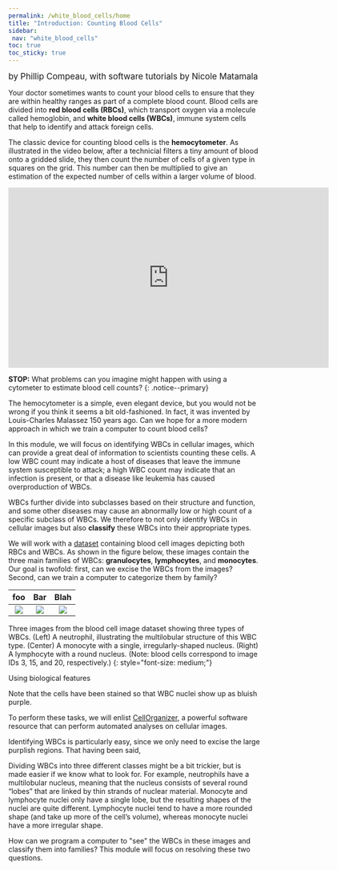 ```yaml
---
permalink: /white_blood_cells/home
title: "Introduction: Counting Blood Cells"
sidebar:
 nav: "white_blood_cells"
toc: true
toc_sticky: true
---
```


<span style="font-size:larger;">by Phillip Compeau, with software tutorials by Nicole Matamala</span>

Your doctor sometimes wants to count your blood cells to ensure that they are within healthy ranges as part of a complete blood count. Blood cells are divided into **red blood cells (RBCs)**, which transport oxygen via a molecule called hemoglobin, and **white blood cells (WBCs)**, immune system cells that help to identify and attack foreign cells.

The classic device for counting blood cells is the **hemocytometer**. As illustrated in the video below, after a technicial filters a tiny amount of blood onto a gridded slide, they then count the number of cells of a given type in squares on the grid. This number can then be multiplied to give an estimation of the expected number of cells within a larger volume of blood.

<iframe width="640" height="360" src="https://www.youtube-nocookie.com/embed/pP0xERLUhyc#t=1m24s" frameborder="0" allowfullscreen></iframe>

**STOP:** What problems can you imagine might happen with using a cytometer to estimate blood cell counts?
{: .notice--primary}

The hemocytometer is a simple, even elegant device, but you would not be wrong if you think it seems a bit old-fashioned. In fact, it was invented by Louis-Charles Malassez 150 years ago. Can we hope for a more modern approach in which we train a computer to count blood cells?

In this module, we will focus on identifying WBCs in cellular images, which can provide a great deal of information to scientists counting these cells. A low WBC count may indicate a host of diseases that leave the immune system susceptible to attack; a high WBC count may indicate that an infection is present, or that a disease like leukemia has caused overproduction of WBCs.

WBCs further divide into subclasses based on their structure and function, and some other diseases may cause an abnormally low or high count of a specific subclass of WBCs. We therefore to not only identify WBCs in cellular images but also **classify** these WBCs into their appropriate types.

We will work with a <a href="https://github.com/Shenggan/BCCD_Dataset" target="_blank">dataset</a> containing blood cell images depicting both RBCs and WBCs. As shown in the figure below, these images contain the three main families of WBCs: **granulocytes**, **lymphocytes**, and **monocytes**.  Our goal is twofold: first, can we excise the WBCs from the images? Second, can we train a computer to categorize them by family?




| foo             |  Bar | Blah |
:-------------------------:|:-------------------------:|:-------------------------:
![](../assets/images/neutrophil.png)  |  ![](../assets/images/monocyte.png)   |  ![](../assets/images/granulocyte.png)
Three images from the blood cell image dataset showing three types of WBCs. (Left) A neutrophil, illustrating the multilobular structure of this WBC type. (Center) A monocyte with a single, irregularly-shaped nucleus. (Right) A lymphocyte with a round nucleus. (Note: blood cells correspond to image IDs 3, 15, and 20, respectively.)
{: style="font-size: medium;"}



Using biological features

Note that the cells have been stained so that WBC nuclei show up as bluish purple.

To perform these tasks, we will enlist <a href="http://www.cellorganizer.org" target="_blank">CellOrganizer</a>, a powerful software resource that can perform automated analyses on cellular images.

Identifying WBCs is particularly easy, since we only need to excise the large purplish regions. That having been said,

Dividing WBCs into three different classes might be a bit trickier, but is made easier if we know what to look for. For example, neutrophils have a multilobular nucleus, meaning that the nucleus consists of several round “lobes” that are linked by thin strands of nuclear material. Monocyte and lymphocyte nuclei only have a single lobe, but the resulting shapes of the nuclei are quite different. Lymphocyte nuclei tend to have a more rounded shape (and take up more of the cell’s volume), whereas monocyte nuclei have a more irregular shape.

How can we program a computer to "see" the WBCs in these images and classify them into families? This module will focus on resolving these two questions.
